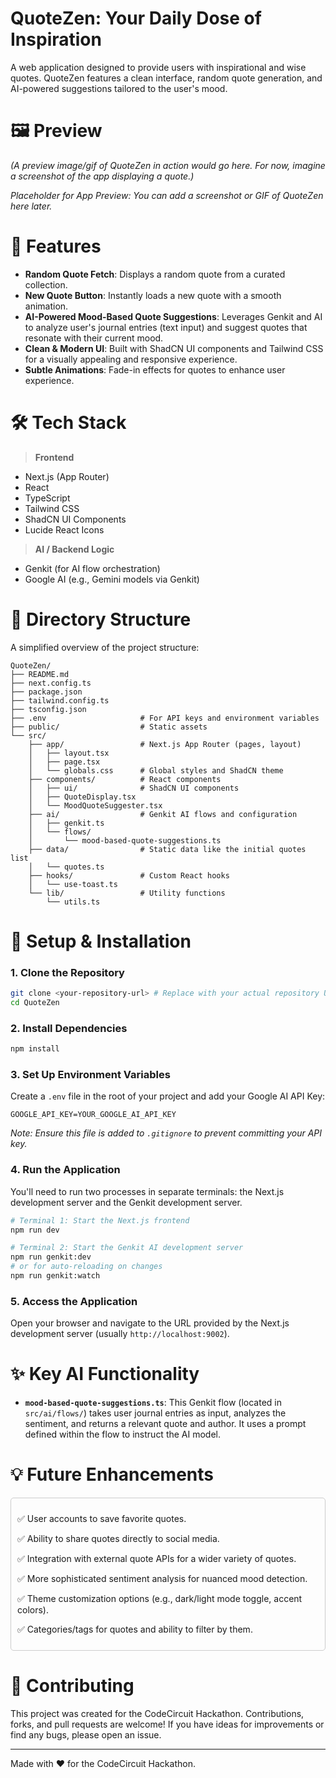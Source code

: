 # QuoteZen: Your Daily Dose of Inspiration

A web application designed to provide users with inspirational and wise quotes. QuoteZen features a clean interface, random quote generation, and AI-powered suggestions tailored to the user's mood.

# 🖼️ Preview
*(A preview image/gif of QuoteZen in action would go here. For now, imagine a screenshot of the app displaying a quote.)*

*Placeholder for App Preview: You can add a screenshot or GIF of QuoteZen here later.*
<!-- Example: ![QuoteZen Preview](https://placehold.co/800x450.png?text=QuoteZen+App+Preview) -->


# 🚀 Features
*   **Random Quote Fetch**: Displays a random quote from a curated collection.
*   **New Quote Button**: Instantly loads a new quote with a smooth animation.
*   **AI-Powered Mood-Based Quote Suggestions**: Leverages Genkit and AI to analyze user's journal entries (text input) and suggest quotes that resonate with their current mood.
*   **Clean & Modern UI**: Built with ShadCN UI components and Tailwind CSS for a visually appealing and responsive experience.
*   **Subtle Animations**: Fade-in effects for quotes to enhance user experience.

# 🛠 Tech Stack
> **Frontend**
*   Next.js (App Router)
*   React
*   TypeScript
*   Tailwind CSS
*   ShadCN UI Components
*   Lucide React Icons

> **AI / Backend Logic**
*   Genkit (for AI flow orchestration)
*   Google AI (e.g., Gemini models via Genkit)

# 📂 Directory Structure
A simplified overview of the project structure:
```
QuoteZen/
├── README.md
├── next.config.ts
├── package.json
├── tailwind.config.ts
├── tsconfig.json
├── .env                     # For API keys and environment variables
├── public/                  # Static assets
└── src/
    ├── app/                 # Next.js App Router (pages, layout)
    │   ├── layout.tsx
    │   ├── page.tsx
    │   └── globals.css      # Global styles and ShadCN theme
    ├── components/          # React components
    │   ├── ui/              # ShadCN UI components
    │   ├── QuoteDisplay.tsx
    │   └── MoodQuoteSuggester.tsx
    ├── ai/                  # Genkit AI flows and configuration
    │   ├── genkit.ts
    │   └── flows/
    │       └── mood-based-quote-suggestions.ts
    ├── data/                # Static data like the initial quotes list
    │   └── quotes.ts
    ├── hooks/               # Custom React hooks
    │   └── use-toast.ts
    └── lib/                 # Utility functions
        └── utils.ts
```

# 📌 Setup & Installation

### 1. Clone the Repository
```bash
git clone <your-repository-url> # Replace with your actual repository URL
cd QuoteZen
```

### 2. Install Dependencies
```bash
npm install
```

### 3. Set Up Environment Variables
Create a `.env` file in the root of your project and add your Google AI API Key:
```env
GOOGLE_API_KEY=YOUR_GOOGLE_AI_API_KEY
```
*Note: Ensure this file is added to `.gitignore` to prevent committing your API key.*

### 4. Run the Application
You'll need to run two processes in separate terminals: the Next.js development server and the Genkit development server.

```bash
# Terminal 1: Start the Next.js frontend
npm run dev
```

```bash
# Terminal 2: Start the Genkit AI development server
npm run genkit:dev
# or for auto-reloading on changes
npm run genkit:watch
```

### 5. Access the Application
Open your browser and navigate to the URL provided by the Next.js development server (usually `http://localhost:9002`).

# ✨ Key AI Functionality

*   **`mood-based-quote-suggestions.ts`**: This Genkit flow (located in `src/ai/flows/`) takes user journal entries as input, analyzes the sentiment, and returns a relevant quote and author. It uses a prompt defined within the flow to instruct the AI model.

# 💡 Future Enhancements

<div style="border: 1px solid #ccc; padding: 10px; border-radius: 5px;">
  <p>✅ User accounts to save favorite quotes.</p>
  <p>✅ Ability to share quotes directly to social media.</p>
  <p>✅ Integration with external quote APIs for a wider variety of quotes.</p>
  <p>✅ More sophisticated sentiment analysis for nuanced mood detection.</p>
  <p>✅ Theme customization options (e.g., dark/light mode toggle, accent colors).</p>
  <p>✅ Categories/tags for quotes and ability to filter by them.</p>
</div>

# 🤝 Contributing
This project was created for the CodeCircuit Hackathon. Contributions, forks, and pull requests are welcome! If you have ideas for improvements or find any bugs, please open an issue.

---

Made with ❤️ for the CodeCircuit Hackathon.
